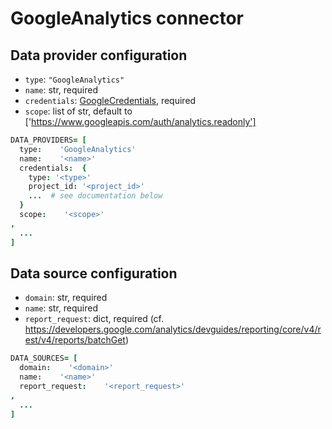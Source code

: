 # GoogleAnalytics connector

## Data provider configuration

* `type`: `"GoogleAnalytics"`
* `name`: str, required
* `credentials`: [GoogleCredentials](google_credentials.md), required
* `scope`: list of str, default to ['https://www.googleapis.com/auth/analytics.readonly']

```coffee
DATA_PROVIDERS= [
  type:    'GoogleAnalytics'
  name:    '<name>'
  credentials:  {
    type: '<type>'
    project_id: '<project_id>'
    ...  # see documentation below
  }
  scope:    '<scope>'
,
  ...
]
```

## Data source configuration

* `domain`: str, required
* `name`: str, required
* `report_request`: dict, required (cf. https://developers.google.com/analytics/devguides/reporting/core/v4/rest/v4/reports/batchGet)

```coffee
DATA_SOURCES= [
  domain:    '<domain>'
  name:    '<name>'
  report_request:    '<report_request>'
,
  ...
]
```
